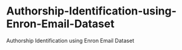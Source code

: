 # Authorship-Identification-using-Enron-Email-Dataset
Authorship Identification using Enron Email Dataset
